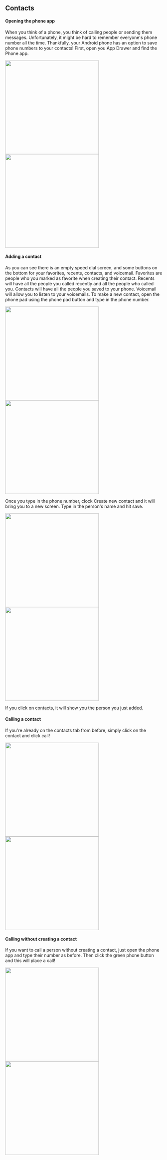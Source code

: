 ## Contacts


#### Opening the phone app

When you think of a phone, you think of calling people or sending them messages. Unfortunately, it might be hard to remember everyone's phone number all the time. Thankfully, your Android phone has an option to save phone numbers to your contacts! First, open you App Drawer and find the Phone app.


<img src="phoneapp.png" width="300">
<img src="openphone.gif" width="300">

#### Adding a contact

As you can see there is an empty speed dial screen, and some buttons on the bottom for your favorites, recents, contacts, and voicemail. Favorites are people who you marked as favorite when creating their contact. Recents will have all the people you called recently and all the people who called you. Contacts will have all the people you saved to your phone. Voicemail will allow you to listen to your voicemails. To make a new contact, open the phone pad using the phone pad button and type in the phone number.

<img src="phonetypedin.png" width="300">
<img src="typenumber.gif" width="300">

Once you type in the phone number, clock Create new contact and it will bring you to a new screen. Type in the person's name and hit save.

<img src="createcontact.png" width="300">
<img src="makecontact.gif" width="300">

If you click on contacts, it will show you the person you just added.

#### Calling a contact

If you're already on the contacts tab from before, simply click on the contact and click call!

<img src="contactslist.png" width="300">
<img src="calling.png" width="300">

#### Calling without creating a contact

If you want to call a person without creating a contact, just open the phone app and type their number as before. Then click the green phone button and this will place a call!

<img src="phoneapp.png" width="300">
<img src="callunknown.gif" width="300">